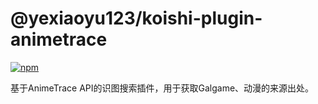 # @yexiaoyu123/koishi-plugin-animetrace

[![npm](https://img.shields.io/npm/v/@yexiaoyu123/koishi-plugin-animetrace?style=flat-square)](https://www.npmjs.com/package/@yexiaoyu123/koishi-plugin-animetrace)

基于AnimeTrace API的识图搜索插件，用于获取Galgame、动漫的来源出处。
